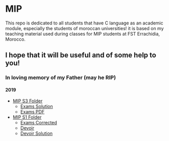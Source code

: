 # MIP
This repo is dedicated to all students that have C language as an academic module,
especially the students of moroccan universities! it is based on my teaching material
used during classes for MIP students at FST Errachidia, Morocco.
## I hope that it will be useful and of some help to you!
### In loving memory of my Father (may he RIP)

#### 2019
+ [MIP S3 Folder](https://github.com/DgrinderHZ/MIP/tree/master/Langage%20C/S3)
   - [Exams Solution](https://github.com/DgrinderHZ/MIP/tree/master/Langage%20C/S3/Examens)
   - [Exams PDF](https://github.com/DgrinderHZ/MIP/blob/master/Langage%20C/S3/S%C3%A9rie%20TD%20et%20Exemens%20S3.pdf)
+ [MIP S1 Folder](https://github.com/DgrinderHZ/MIP/tree/master/Langage%20C/S1)
   - [Exams Corrected](https://github.com/DgrinderHZ/MIP/tree/master/Langage%20C/S3/Examens)
   - [Devoir](https://github.com/DgrinderHZ/MIP/blob/master/Langage%20C/S1/Devoir.md)
   - [Devoir Solution](https://github.com/DgrinderHZ/MIP/tree/master/Langage%20C/S1/Devoir%20-%20Solution)
   
   
